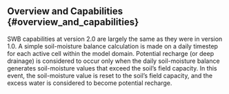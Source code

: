 ## Overview and Capabilities {#overview_and_capabilities}

SWB capabilities at version 2.0 are largely the same as they were in version 1.0. A simple soil-moisture balance calculation is made on a daily timestep for each active cell within the model domain. Potential recharge (or deep drainage) is considered to occur only when the daily soil-moisture balance generates soil-moisture values that exceed the soil’s field capacity. In this event, the soil-moisture value is reset to the soil’s field capacity, and the excess water is considered to become potential recharge.
